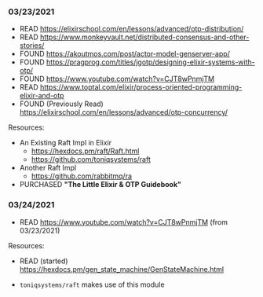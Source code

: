 ### 03/23/2021
- READ https://elixirschool.com/en/lessons/advanced/otp-distribution/
- READ https://www.monkeyvault.net/distributed-consensus-and-other-stories/
- FOUND https://akoutmos.com/post/actor-model-genserver-app/
- FOUND https://pragprog.com/titles/jgotp/designing-elixir-systems-with-otp/
- FOUND https://www.youtube.com/watch?v=CJT8wPnmjTM
- READ https://www.toptal.com/elixir/process-oriented-programming-elixir-and-otp
- FOUND (Previously Read) https://elixirschool.com/en/lessons/advanced/otp-concurrency/

Resources:
- An Existing Raft Impl in Elixir
  *  https://hexdocs.pm/raft/Raft.html
  *  https://github.com/toniqsystems/raft
- Another Raft Impl
  *  https://github.com/rabbitmq/ra
- PURCHASED **"The Little Elixir & OTP Guidebook"**

### 03/24/2021
- READ https://www.youtube.com/watch?v=CJT8wPnmjTM (from 03/23/2021)

Resources:
-  READ (started) https://hexdocs.pm/gen_state_machine/GenStateMachine.html
  *  `toniqsystems/raft` makes use of this module

